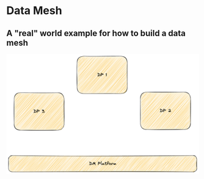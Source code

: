 # Data Mesh

## A "real" world example for how to build a data mesh

![Data Mesh Container View](https://raw.githubusercontent.com/bruce4te/data-mesh/main/DM.png "Data Mesh Container View")

